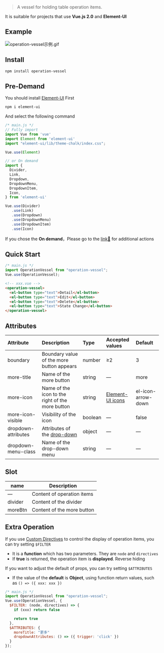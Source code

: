 > A vessel for holding table operation items.

It is suitable for projects that use **Vue.js 2.0** and **Element-UI**

## Example

![operation-vessel示例.gif](https://cdn.jsdelivr.net/gh/Dino977/image-hosting@main/operation-vessel%E7%A4%BA%E4%BE%8B.gif)

## Install

```bash
npm install operation-vessel
```

## Pre-Demand

You should install [Element-UI](https://www.npmjs.com/package/element-ui) First

```bash
npm i element-ui
```

And select the following command

```javascript
/* main.js */
// Fully import
import Vue from 'vue'
import Element from 'element-ui'
import "element-ui/lib/theme-chalk/index.css";

Vue.use(Element)

// or On demand
import {
  Divider,
  Link,
  Dropdown,
  DropdownMenu,
  DropdownItem,
  Icon,
} from 'element-ui'

Vue.use(Divider)
   .use(Link)
   .use(Dropdown)
   .use(DropdownMenu)
   .use(DropdownItem)
   .use(Icon)
```

If you chose the **On demand**，Please go to the [link🔗](https://element.eleme.cn/#/en-US/component/quickstart#on-demand) for additional actions

## Quick Start

```javascript
/* main.js */
import OperationVessel from "operation-vessel";
Vue.use(OperationVessel);
```

```html
<!-- xxx.vue -->
<operation-vessel>
  <el-button type="text">Detail</el-button>
  <el-button type="text">Edit</el-button>
  <el-button type="text">Delete</el-button>
  <el-button type="text">State Change</el-button>
</operation-vessel>
```

## Attributes

| Attribute           | Description                                                                                            | Type    | Accepted values                                                     | Default            |
| :------------------ | :----------------------------------------------------------------------------------------------------- | :------ | :------------------------------------------------------------------ | :----------------- |
| boundary            | Boundary value of the more button appears                                                              | number  | ≥2                                                                  | 3                  |
| more-title          | Name of the more button                                                                                | string  | —                                                                   | more               |
| more-icon           | Name of the icon to the right of the more button                                                       | string  | [Element-UI icons](https://element.eleme.cn/#/en-US/component/icon) | el-icon-arrow-down |
| more-icon-visible   | Visibility of the icon                                                                                 | boolean | —                                                                   | false              |
| dropdown-attributes | Attributes of the [drop-down](https://element.eleme.cn/#/en-US/component/dropdown#dropdown-attributes) | object  | —                                                                   | —                  |
| dropdown-menu-class | Name of the drop-down menu                                                                             | string  | —                                                                   | —                  |

## Slot

| name    | Description                |
| ------- | -------------------------- |
| —       | Content of operation items |
| divider | Content of the divider     |
| moreBtn | Content of the more button |

## Extra Operation

If you use [Custom Directives](https://v2.vuejs.org/v2/guide/custom-directive.html) to control the display of operation items, you can try setting `$FILTER`

- It is a **function** which has two parameters. They are `node` and `directives`
- If **true** is returned, the operation item is **displayed**. Reverse hiding

If you want to adjust the default of props, you can try setting `$ATTRIBUTES`

- If the value of the **default** is **Object**, using function return values, such as `() => ({ xxx: xxx })`

```javascript
/* main.js */
import OperationVessel from "operation-vessel";
Vue.use(OperationVessel, {
  $FILTER: (node, directives) => {
    if (xxx) return false

    return true
  },
  $ATTRIBUTES: {
    moreTitle: "更多"
    dropdownAttributes: () => ({ trigger: 'click' })
  }
});
```
